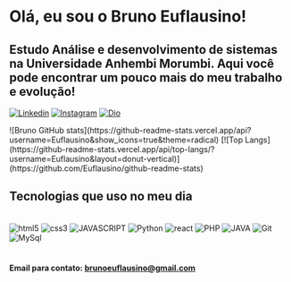  # Olá, eu sou o Bruno Euflausino!
## Estudo Análise e desenvolvimento de sistemas na Universidade Anhembi Morumbi. Aqui você pode encontrar um pouco mais do meu trabalho e evolução!

[![Linkedin](https://img.shields.io/badge/LinkedIn-0077B5?style=for-the-badge&logo=linkedin&logoColor=white)](https://www.linkedin.com/in/bruno-euflausino-597b912a7/)
[![Instagram](https://img.shields.io/badge/Instagram-E4405F?style=for-the-badge&logo=instagram&logoColor=white)](https://www.instagram.com/obrunoeuflausino/)
[![Dio](https://img.shields.io/badge/Dio-ededed?style=for-the-badge&logo=dio&logoColor=black)](https://web.dio.me/users/brunoeuflausino?tab=achievements)
<div>
 ![Bruno GitHub stats](https://github-readme-stats.vercel.app/api?username=Euflausino&show_icons=true&theme=radical)
 [![Top Langs](https://github-readme-stats.vercel.app/api/top-langs/?username=Euflausino&layout=donut-vertical)](https://github.com/Euflausino/github-readme-stats)
</div>

## Tecnologias que uso no meu dia

<div style="display: inline_block, align-items:center"><br/>
    <img align="center" alt="html5" src="https://img.shields.io/badge/HTML5-323330?style=for-the-badge&logo=html5&logoColor=white" />
    <img align="center" alt="css3" src="https://img.shields.io/badge/CSS3-323330?style=for-the-badge&logo=css3&logoColor=white" />
    <img align="center" alt="JAVASCRIPT" src="https://img.shields.io/badge/JavaScript-323330?style=for-the-badge&logo=javascript&logoColor=white" />
    <img align="center" alt="Python" src="https://img.shields.io/badge/Python-323330?style=for-the-badge&logo=Python&logoColor=white" />
    <img align="center" alt="react" src="https://img.shields.io/badge/REACT-323330?style=for-the-badge&logo=react&logoColor=white" />
    <img align="center" alt="PHP" src="https://img.shields.io/badge/PHP-323330?style=for-the-badge&logo=php&logoColor=white" />
    <img align="center" alt="JAVA" src="https://img.shields.io/badge/java-323330?style=for-the-badge&logo=java&logoColor=white" />
    <img align="center" alt="Git" src="https://img.shields.io/badge/git-323330?style=for-the-badge&logo=git&logoColor=white" />
    <img align="center" alt="MySql" src="https://img.shields.io/badge/mysql-323330?style=for-the-badge&logo=mysql&logoColor=white" />
</div><br/>

#### Email para contato: brunoeuflausino@gmail.com


